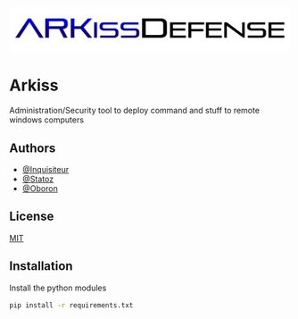 
![Logo](ARKiss-txt.png)


# Arkiss

Administration/Security tool to deploy command and stuff to remote windows computers




## Authors

- [@Inquisiteur](https://github.com/AlarakHS)
- [@Statoz](https://github.com/StatozZ)
- [@Oboron](https://github.com/AlarakHS)


## License

[MIT](https://choosealicense.com/licenses/mit/)


## Installation

Install the python modules

```bash
pip install -r requirements.txt
```
    
